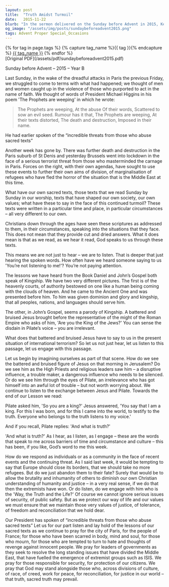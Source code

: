 ```yaml
---
layout: post
title:  "Truth Amidst Turmoil"
date:   2015-11-22
blurb: "In the sermon delivered on the Sunday before Advent in 2015, Kevin reflects on the recent terrorist attacks in Paris and the broader context of violence in the name of faith. He explores the role of sacred texts in shaping values and responding to contemporary challenges. Kevin emphasizes the importance of listening to the teachings of Jesus, especially in the face of adversity, and calls for maintaining values of justice, tolerance, freedom, and reconciliation."
og_image: "/assets/img/posts/sundaybeforeadvent2015.png"
tags: Advent Proper Special_Occasions
---    
```

<div class="tag-pills">
  {% for tag in page.tags %}
    {% capture tag_name %}{{ tag }}{% endcapture %}
    <a href="{{ site.baseurl }}/tag/{{ tag_name | slugify }}" class="tag-pill">{{ tag_name }}</a>
  {% endfor %}
</div>
[Original PDF](/assets/pdf/sundaybeforeadvent2015.pdf)

Sunday before Advent – 2015 – Year B

Last Sunday, in the wake of the dreadful attacks in Paris the previous Friday, we struggled to come to terms with what had happened; we thought of men and women caught up in the violence of those who purported to act in the name of faith. We thought of words of President Michael Higgins in his poem 'The Prophets are weeping' in which he wrote:

> The Prophets are weeping,
> At the abuse
> Of their words,
> Scattered to sow an evil seed.
> Rumour has it that,
> The Prophets are weeping,
> At their texts distorted,
> The death and destruction,
> Imposed in their name.

He had earlier spoken of the “incredible threats from those who abuse sacred texts”

Another week has gone by. There was further death and destruction in the Paris suburb of St Denis and yesterday Brussels went into lockdown in the face of a serious terrorist threat from those who masterminded the carnage in Paris. Forces on the right, with their own agendas, have sought to use these events to further their own aims of division, of marginalisation of refugees who have fled the horror of the situation that is the Middle East at this time.

What have our own sacred texts, those texts that we read Sunday by Sunday in our worship, texts that have shaped our own society, our own values; what have these to say in the face of this continued turmoil? These texts were written in a particular time and place, in particular circumstances – all very different to our own.

Christians down through the ages have seen these scriptures as addressed to them, in their circumstances, speaking into the situations that they face. This does not mean that they provide cut and dried answers. What it does mean is that as we read, as we hear it read, God speaks to us through these texts.

This means we are not just to hear – we are to listen. That is deeper that just hearing the spoken words. How often have we heard someone saying to us 'You’re not listening to me!'? You’re not paying attention.

The lessons we have heard from the Book Daniel and John’s Gospel both speak of Kingship. We have two very different pictures. The first is of the heavenly courts, of authority bestowed on one like a human being coming with the clouds of heaven. And he came to the Ancient One and was presented before him. To him was given dominion and glory and kingship, that all peoples, nations, and languages should serve him.

The other, in John’s Gospel, seems a parody of Kingship. A battered and bruised Jesus brought before the representative of the might of the Roman Empire who asks of him, 'Are you the King of the Jews?' You can sense the disdain in Pilate’s voice – you are irrelevant.

What does that battered and bruised Jesus have to say to us in the present situation of international terrorism? So let us not just hear, let us listen to this passage, let us engage with this passage.

Let us begin by imagining ourselves as part of that scene. How do we see the battered and bruised figure of Jesus on that morning in Jerusalem? Do we see him as the High Priests and religious leaders saw him – a disruptive influence, a trouble maker, a dangerous influence who needs to be silenced. Or do we see him through the eyes of Pilate, an irrelevance who has got himself into an awful lot of trouble – but not worth worrying about. We continue to listen to the exchange between Jesus and Pilate. Towards the end of our Lesson we read:

Pilate asked him, 'So you are a king?' Jesus answered, 'You say that I am a king. For this I was born, and for this I came into the world, to testify to the truth. Everyone who belongs to the truth listens to my voice.'

And if you recall, Pilate replies: 'And what is truth?'

'And what is truth?' As I hear, as I listen, as I engage – these are the words that speak to me across barriers of time and circumstance and culture – this has been, if you like, God’s word to me this week.

How do we respond as individuals or as a community in the face of recent events and the continuing threat. As I said last week, it would be tempting to say that Europe should close its borders, that we should take no more refugees. But do we just abandon them to their fate? Surely that would be to allow the brutality and inhumanity of others to diminish our own Christian understanding of humanity and justice – in a very real sense, if we do that then the extremists have won. Or do listen, do we engage with him who is the 'Way, the Truth and the Life?' Of course we cannot ignore serious issues of security, of public safety. But as we protect our way of life and our values we must ensure that we maintain those very values of justice, of tolerance, of freedom and reconciliation that we hold dear.

Our President has spoken of “incredible threats from those who abuse sacred texts” Let us for our part listen and lay hold of the lessons of our sacred texts as we continue to pray for the city of Paris, for the people of France; for those who have been scarred in body, mind and soul, for those who mourn, for those who are tempted to turn to hate and thoughts of revenge against innocent people. We pray for leaders of governments as they seek to resolve the long standing issues that have divided the Middle East, that have fuelled the emergence of extremist groups such as ISIS. We pray for those responsible for security, for protection of our citizens. We pray that God may stand alongside those who, across divisions of culture, of race, of creed, work for peace, for reconciliation, for justice in our world – that truth, sacred truth may prevail.
